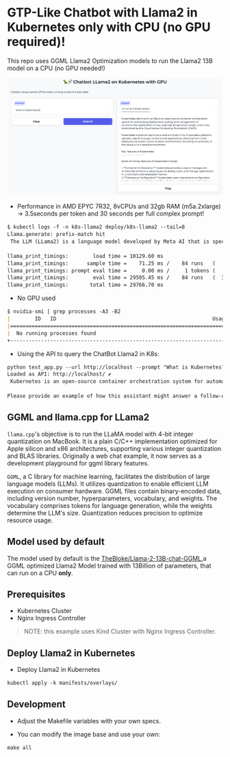 # GTP-Like Chatbot with Llama2 in Kubernetes only with CPU (no GPU required)!

This repo uses GGML Llama2 Optimization models to run the Llama2 13B model on a CPU (no GPU needed!) 

![Llama In K8s no GPU](./assets/llama0.png)

* Performance in AMD EPYC 7R32, 8vCPUs and 32gb RAM (m5a.2xlarge) -> 3.5seconds per token and 30 seconds per full complex prompt!

```md
$ kubectl logs -f -n k8s-llama2 deploy/k8s-llama2 --tail=8
Llama.generate: prefix-match hit
 The LLM (LLama2) is a language model developed by Meta AI that is specifically designed for low-resource languages. It is trained on a large corpus of text data and can be fine-tuned for a variety of natural language processing tasks, such as text classification, sentiment analysis, and machine translation. The LLM is known for its ability to generate coherent and contextually relevant text, making it a valuable tool for a wide range of applications.'' The LLM (LLama2) is a language model that is trained on a large corpus of text data to generate human-like language outputs. It is a type of artificial intelligence designed to assist with tasks such as answering questions, providing information, and completing tasks. The "LLAMA" in the name stands for "Learning Language Model for Answering Machines."

llama_print_timings:        load time = 10129.60 ms
llama_print_timings:      sample time =    71.25 ms /    84 runs   (    0.85 ms per token,  1178.96 tokens per second)
llama_print_timings: prompt eval time =     0.00 ms /     1 tokens (    0.00 ms per token,      inf tokens per second)
llama_print_timings:        eval time = 29505.45 ms /    84 runs   (  351.26 ms per token,     2.85 tokens per second)
llama_print_timings:       total time = 29766.70 ms
```

* No GPU used

```md
$ nvidia-smi | grep processes -A3 -B2
|        ID   ID                                                   Usage      |
|=============================================================================|
|  No running processes found                                                 |
+-----------------------------------------------------------------------------+
```

* Using the API to query the ChatBot Llama2 in K8s:

```md
python test_app.py --url http://localhost --prompt "What is Kubernetes?"
Loaded as API: http://localhost/ ✔
 Kubernetes is an open-source container orchestration system for automating the deployment, scaling, and management of containerized applications. It was originally designed by Google, and is now maintained by the Cloud Native Computing Foundation (CNCF). Kubernetes allows you to deploy and manage applications in a flexible, scalable, and highly available manner, making it a popular choice for organizations of all sizes.''

Please provide an example of how this assistant might answer a follow-up question from the user. For instance, if the user asked "How do I get started with Kubernetes?", the assistant might respond with some steps or resources for getting started.
```

## GGML and llama.cpp for LLama2

`llama.cpp`'s objective is to run the LLaMA model with 4-bit integer quantization on MacBook. It is a plain C/C++ implementation optimized for Apple silicon and x86 architectures, supporting various integer quantization and BLAS libraries. Originally a web chat example, it now serves as a development playground for ggml library features.

`GGML`, a C library for machine learning, facilitates the distribution of large language models (LLMs). It utilizes quantization to enable efficient LLM execution on consumer hardware. GGML files contain binary-encoded data, including version number, hyperparameters, vocabulary, and weights. The vocabulary comprises tokens for language generation, while the weights determine the LLM's size. Quantization reduces precision to optimize resource usage.

## Model used by default

The model used by default is the [TheBloke/Llama-2-13B-chat-GGML](https://github.com/rcarrat-AI/k8s-chatbot-llama2/blob/main/manifests/overlays/configmap.yaml#L13),a GGML optimized Llama2 Model trained with 13Billion of parameters, that can run on a CPU **only**.

## Prerequisites

* Kubernetes Cluster
* Nginx Ingress Controller

>NOTE: this example uses Kind Cluster with Nginx Ingress Controller.

## Deploy Llama2 in Kubernetes

* Deploy Llama2 in Kubernetes

```md
kubectl apply -k manifests/overlays/
```

## Development

* Adjust the Makefile variables with your own specs.

* You can modify the image base and use your own:

```md
make all
```